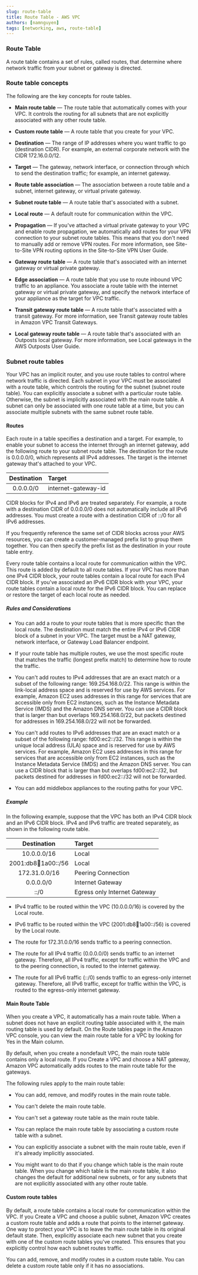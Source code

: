 ```yaml
---
slug: route-table
title: Route Table - AWS VPC
authors: [namnguyen]
tags: [networking, aws, route-table]
---
```


### Route Table

A route table contains a set of rules, called routes, that determine where network traffic from your subnet or gateway is directed.

<!--truncate-->

### Route table concepts

The following are the key concepts for route tables.

- **Main route table** — The route table that automatically comes with your VPC. It controls the routing for all subnets that are not explicitly associated with any other route table.

- **Custom route table** — A route table that you create for your VPC.

- **Destination** — The range of IP addresses where you want traffic to go (destination CIDR). For example, an external corporate network with the CIDR 172.16.0.0/12.

- **Target** — The gateway, network interface, or connection through which to send the destination traffic; for example, an internet gateway.

- **Route table association** — The association between a route table and a subnet, internet gateway, or virtual private gateway.

- **Subnet route table** — A route table that's associated with a subnet.

- **Local route** — A default route for communication within the VPC.

- **Propagation** — If you've attached a virtual private gateway to your VPC and enable route propagation, we automatically add routes for your VPN connection to your subnet route tables. This means that you don't need to manually add or remove VPN routes. For more information, see Site-to-Site VPN routing options in the Site-to-Site VPN User Guide.

- **Gateway route table** — A route table that's associated with an internet gateway or virtual private gateway.

- **Edge association** — A route table that you use to route inbound VPC traffic to an appliance. You associate a route table with the internet gateway or virtual private gateway, and specify the network interface of your appliance as the target for VPC traffic.

- **Transit gateway route table** — A route table that's associated with a transit gateway. For more information, see Transit gateway route tables in Amazon VPC Transit Gateways.

- **Local gateway route table** — A route table that's associated with an Outposts local gateway. For more information, see Local gateways in the AWS Outposts User Guide.

### Subnet route tables

Your VPC has an implicit router, and you use route tables to control where network traffic is directed. Each subnet in your VPC must be associated with a route table, which controls the routing for the subnet (subnet route table). You can explicitly associate a subnet with a particular route table. Otherwise, the subnet is implicitly associated with the main route table. A subnet can only be associated with one route table at a time, but you can associate multiple subnets with the same subnet route table.

#### Routes

Each route in a table specifies a destination and a target. For example, to enable your subnet to access the internet through an internet gateway, add the following route to your subnet route table. The destination for the route is 0.0.0.0/0, which represents all IPv4 addresses. The target is the internet gateway that's attached to your VPC.

| Destination | Target              |
| :---------: | :------------------ |
|  0.0.0.0/0  | internet-gateway-id |

CIDR blocks for IPv4 and IPv6 are treated separately. For example, a route with a destination CIDR of 0.0.0.0/0 does not automatically include all IPv6 addresses. You must create a route with a destination CIDR of ::/0 for all IPv6 addresses.

If you frequently reference the same set of CIDR blocks across your AWS resources, you can create a customer-managed prefix list to group them together. You can then specify the prefix list as the destination in your route table entry.

Every route table contains a local route for communication within the VPC. This route is added by default to all route tables. If your VPC has more than one IPv4 CIDR block, your route tables contain a local route for each IPv4 CIDR block. If you've associated an IPv6 CIDR block with your VPC, your route tables contain a local route for the IPv6 CIDR block. You can replace or restore the target of each local route as needed.

##### Rules and Considerations

- You can add a route to your route tables that is more specific than the local route. The destination must match the entire IPv4 or IPv6 CIDR block of a subnet in your VPC. The target must be a NAT gateway, network interface, or Gateway Load Balancer endpoint.

- If your route table has multiple routes, we use the most specific route that matches the traffic (longest prefix match) to determine how to route the traffic.

- You can't add routes to IPv4 addresses that are an exact match or a subset of the following range: 169.254.168.0/22. This range is within the link-local address space and is reserved for use by AWS services. For example, Amazon EC2 uses addresses in this range for services that are accessible only from EC2 instances, such as the Instance Metadata Service (IMDS) and the Amazon DNS server. You can use a CIDR block that is larger than but overlaps 169.254.168.0/22, but packets destined for addresses in 169.254.168.0/22 will not be forwarded.

- You can't add routes to IPv6 addresses that are an exact match or a subset of the following range: fd00:ec2::/32. This range is within the unique local address (ULA) space and is reserved for use by AWS services. For example, Amazon EC2 uses addresses in this range for services that are accessible only from EC2 instances, such as the Instance Metadata Service (IMDS) and the Amazon DNS server. You can use a CIDR block that is larger than but overlaps fd00:ec2::/32, but packets destined for addresses in fd00:ec2::/32 will not be forwarded.

- You can add middlebox appliances to the routing paths for your VPC.

##### Example

In the following example, suppose that the VPC has both an IPv4 CIDR block and an IPv6 CIDR block. IPv4 and IPv6 traffic are treated separately, as shown in the following route table.

|       Destination       | Target                       |
| :---------------------: | :--------------------------- |
|       10.0.0.0/16       | Local                        |
| 2001:db8:1234:1a00::/56 | Local                        |
|      172.31.0.0/16      | Peering Connection           |
|        0.0.0.0/0        | Internet Gateway             |
|          ::/0           | Egress only Internet Gateway |

- IPv4 traffic to be routed within the VPC (10.0.0.0/16) is covered by the Local route.

- IPv6 traffic to be routed within the VPC (2001:db8:1234:1a00::/56) is covered by the Local route.

- The route for 172.31.0.0/16 sends traffic to a peering connection.

- The route for all IPv4 traffic (0.0.0.0/0) sends traffic to an internet gateway. Therefore, all IPv4 traffic, except for traffic within the VPC and to the peering connection, is routed to the internet gateway.

- The route for all IPv6 traffic (::/0) sends traffic to an egress-only internet gateway. Therefore, all IPv6 traffic, except for traffic within the VPC, is routed to the egress-only internet gateway.

#### Main Route Table

When you create a VPC, it automatically has a main route table. When a subnet does not have an explicit routing table associated with it, the main routing table is used by default. On the Route tables page in the Amazon VPC console, you can view the main route table for a VPC by looking for Yes in the Main column.

By default, when you create a nondefault VPC, the main route table contains only a local route. If you Create a VPC and choose a NAT gateway, Amazon VPC automatically adds routes to the main route table for the gateways.

The following rules apply to the main route table:

- You can add, remove, and modify routes in the main route table.

- You can't delete the main route table.

- You can't set a gateway route table as the main route table.

- You can replace the main route table by associating a custom route table with a subnet.

- You can explicitly associate a subnet with the main route table, even if it's already implicitly associated.

- You might want to do that if you change which table is the main route table. When you change which table is the main route table, it also changes the default for additional new subnets, or for any subnets that are not explicitly associated with any other route table.

#### Custom route tables

By default, a route table contains a local route for communication within the VPC. If you Create a VPC and choose a public subnet, Amazon VPC creates a custom route table and adds a route that points to the internet gateway. One way to protect your VPC is to leave the main route table in its original default state. Then, explicitly associate each new subnet that you create with one of the custom route tables you've created. This ensures that you explicitly control how each subnet routes traffic.

You can add, remove, and modify routes in a custom route table. You can delete a custom route table only if it has no associations.
